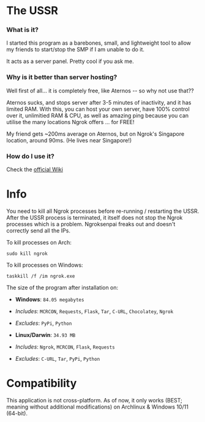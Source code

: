 # The USSR
### What is it?

I started this program as a barebones, small, and lightweight tool to allow my friends to start/stop the SMP if I am unable to do it.

It acts as a server panel. Pretty cool if you ask me.

### Why is it better than server hosting?

Well first of all... it is completely free, like Aternos -- so why not use that??

Aternos sucks, and stops server after 3-5 minutes of inactivity, and it has limited RAM. With this, you can host your own server, have 100% control over it, unlimitied RAM & CPU, as well as amazing ping because you can utilise the many locations Ngrok offers ... for FREE!

My friend gets ~200ms average on Aternos, but on Ngrok's Singapore location, around 90ms. (He lives near Singapore!)

### How do I use it?

Check the [official Wiki](https://mick.gdn/dir.html)

# Info
You need to kill all Ngrok processes before re-running / restarting the USSR. After the USSR process is terminated, it itself does not stop the Ngrok processes which is a problem. Ngroksenpai freaks out and doesn't correctly send all the IPs.

To kill processes on Arch:

`sudo kill ngrok`

To kill processes on Windows:

`taskkill /f /im ngrok.exe`

The size of the program after installation on:

* **Windows**: `84.05 megabytes`
* *Includes*: `MCRCON`, `Requests`, `Flask`, `Tar`, `C-URL`, `Chocolatey`, `Ngrok`
* *Excludes*: `PyPi`, `Python`

* **Linux/Darwin**: `34.93 MB`
* *Includes*: `Ngrok`, `MCRCON`, `Flask`, `Requests`
* *Excludes*: `C-URL`, `Tar`, `PyPi`, `Python`

# Compatibility
This application is not cross-platform. As of now, it only works (BEST; meaning without additional modifications) on Archlinux & Windows 10/11 (64-bit).
